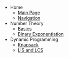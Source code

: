 - Home
    - [Main Page](index.md)
    - [Navigation](navigation.md)
- Number Theory
    - [Basics](number_theory/basics.md)
    - [Binary Exponentiation](number_theory/binpow.md)
- Dynamic Programming
    - [Knapsack](dp/knapsack.md)
    - [LIS and LCS](dp/lis_lcs.md)
